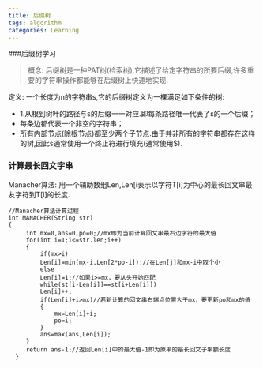 ```yaml
---
title: 后缀树
tags: algorithm
categories: Learning
---
```

###后缀树学习
> 概念: 后缀树是一种PAT树(检索树),它描述了给定字符串的所要后缀,许多重要的字符串操作都能够在后缀树上快速地实现.

定义: 一个长度为n的字符串s,它的后缀树定义为一棵满足如下条件的树:
* 1.从根到树叶的路径与s的后缀一一对应.即每条路径唯一代表了s的一个后缀；
* 每条边都代表一个非空的字符串；
* 所有内部节点(除根节点)都至少两个子节点.由于并非所有的字符串都存在这样的树,因此s通常使用一个终止符进行填充(通常使用$).

### 计算最长回文字串
Manacher算法: 用一个辅助数组Len,Len[i表示以字符T[i]为中心的最长回文串最友字符到T[i]的长度.
```
//Manacher算法计算过程  
int MANACHER(String str)  
{  
     int mx=0,ans=0,po=0;//mx即为当前计算回文串最右边字符的最大值  
     for(int i=1;i<=str.len;i++)  
     {  
         if(mx>i)  
         Len[i]=min(mx-i,Len[2*po-i]);//在Len[j]和mx-i中取个小  
         else  
         Len[i]=1;//如果i>=mx，要从头开始匹配  
         while(st[i-Len[i]]==st[i+Len[i]])  
         Len[i]++;  
         if(Len[i]+i>mx)//若新计算的回文串右端点位置大于mx，要更新po和mx的值  
         {  
             mx=Len[i]+i;  
             po=i;  
         }  
         ans=max(ans,Len[i]);  
     }  
     return ans-1;//返回Len[i]中的最大值-1即为原串的最长回文子串额长度   
  }  
```
